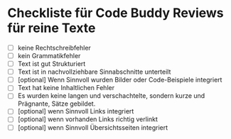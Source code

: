 # Checkliste für Code Buddy Reviews für reine Texte

- [ ] keine Rechtschreibfehler
- [ ] kein Grammatikfehler
- [ ] Text ist gut Strukturiert  
- [ ] Text ist in nachvollziehbare Sinnabschnitte unterteilt
- [ ] \[optional] Wenn Sinnvoll wurden Bilder oder Code-Beispiele integriert
- [ ] Text hat keine Inhaltlichen Fehler
- [ ] Es wurden keine langen und verschachtelte, sondern kurze und Prägnante, Sätze gebildet.
- [ ] \[optional] wenn Sinnvoll Links integriert
- [ ] \[optional] wenn vorhanden Links richtig verlinkt
- [ ] \[optional] wenn Sinnvoll Übersichtsseiten integriert